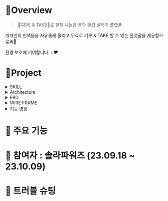 #  🍳Overview

> 💚GIVE & TAKE💚로 헌책 나눔을 통한 환경 살리기 플랫폼

  개개인의 헌책들을 자유롭게 올리고 무료로 기부 & TAKE 할 수 있는 플랫폼을 제공함으로써👀
  
  환경 보호에 기여합니다. ~❤


#  🚩Project

<details>
<summary>SKILL</summary>
<div markdown="1">       

😎숨겨진 내용😎

</div>
</details>

<details>
<summary>Architecture</summary>
<div markdown="1">       

![image](https://github.com/Team-Solar-Powers/eco_reading/assets/74632395/a73a80ec-aee2-46c9-bae8-f4e972b5f969)



</div>
</details>

<details>
<summary>ERD</summary>
<div markdown="1">       

![image](https://github.com/Team-Solar-Powers/eco_reading/assets/74632395/ab3c3bae-eb1c-4f6f-a341-46d8a70489bf)



</div>
</details>


<details>
<summary>WIRE FRAME</summary>
<div markdown="1">       

😎숨겨진 내용😎

</div>
</details>

<details>
<summary>기능 영상</summary>
<div markdown="1">       

😎숨겨진 내용😎

</div>
</details>

#  📍 주요 기능

#  🚀 참여자 : 솔라파워즈 (23.09.18 ~ 23.10.09)

#  💊 트러블 슈팅

